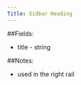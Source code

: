 ```yaml
---
Title: Sidbar Heading
---
```


##Fields:
* title - string

##Notes:
* used in the right rail 